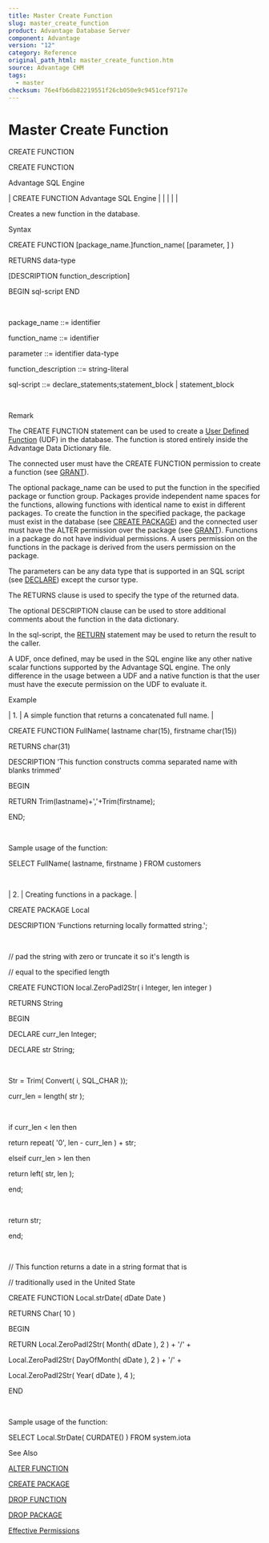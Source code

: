 ```yaml
---
title: Master Create Function
slug: master_create_function
product: Advantage Database Server
component: Advantage
version: "12"
category: Reference
original_path_html: master_create_function.htm
source: Advantage CHM
tags:
  - master
checksum: 76e4fb6db82219551f26cb050e9c9451cef9717e
---
```


# Master Create Function

CREATE FUNCTION

CREATE FUNCTION

Advantage SQL Engine

| CREATE FUNCTION  Advantage SQL Engine |  |  |  |  |

Creates a new function in the database.

Syntax

CREATE FUNCTION [package\_name.]function\_name( [parameter, ] )

RETURNS data-type

[DESCRIPTION function\_description]

BEGIN sql-script END

 

package\_name ::= identifier

function\_name ::= identifier

parameter ::= identifier data-type

function\_description ::= string-literal

sql-script ::= declare\_statements;statement\_block | statement\_block

 

Remark

The CREATE FUNCTION statement can be used to create a [User Defined Function](master_user_defined_function.md) (UDF) in the database. The function is stored entirely inside the Advantage Data Dictionary file.

The connected user must have the CREATE FUNCTION permission to create a function (see [GRANT](master_grant.md)).

The optional package\_name can be used to put the function in the specified package or function group. Packages provide independent name spaces for the functions, allowing functions with identical name to exist in different packages. To create the function in the specified package, the package must exist in the database (see [CREATE PACKAGE](master_create_package.md)) and the connected user must have the ALTER permission over the package (see [GRANT](master_grant.md)). Functions in a package do not have individual permissions. A users permission on the functions in the package is derived from the users permission on the package.

The parameters can be any data type that is supported in an SQL script (see [DECLARE](master_declare.md)) except the cursor type.

The RETURNS clause is used to specify the type of the returned data.

The optional DESCRIPTION clause can be used to store additional comments about the function in the data dictionary.

In the sql-script, the [RETURN](master_return.md) statement may be used to return the result to the caller.

A UDF, once defined, may be used in the SQL engine like any other native scalar functions supported by the Advantage SQL engine. The only difference in the usage between a UDF and a native function is that the user must have the execute permission on the UDF to evaluate it.

Example

| 1. | A simple function that returns a concatenated full name. |

CREATE FUNCTION FullName( lastname char(15), firstname char(15))

RETURNS char(31)

DESCRIPTION 'This function constructs comma separated name with blanks trimmed'

BEGIN

RETURN Trim(lastname)+','+Trim(firstname);

END;

 

Sample usage of the function:

SELECT FullName( lastname, firstname ) FROM customers

 

| 2. | Creating functions in a package. |

CREATE PACKAGE Local

DESCRIPTION 'Functions returning locally formatted string.';

 

// pad the string with zero or truncate it so it's length is

// equal to the specified length

CREATE FUNCTION local.ZeroPadI2Str( i Integer, len integer )

RETURNS String

BEGIN

DECLARE curr\_len Integer;

DECLARE str String;

 

Str = Trim( Convert( i, SQL\_CHAR ));

curr\_len = length( str );

 

if curr\_len < len then

return repeat( '0', len - curr\_len ) + str;

elseif curr\_len > len then

return left( str, len );

end;

 

return str;

end;

 

// This function returns a date in a string format that is

// traditionally used in the United State

CREATE FUNCTION Local.strDate( dDate Date )

RETURNS Char( 10 )

BEGIN

RETURN Local.ZeroPadI2Str( Month( dDate ), 2 ) + '/' +

Local.ZeroPadI2Str( DayOfMonth( dDate ), 2 ) + '/' +

Local.ZeroPadI2Str( Year( dDate ), 4 );

END

 

Sample usage of the function:

SELECT Local.StrDate( CURDATE() ) FROM system.iota

See Also

[ALTER FUNCTION](master_alter_function.md)

[CREATE PACKAGE](master_create_package.md)

[DROP FUNCTION](master_drop_function.md)

[DROP PACKAGE](master_drop_package.md)

[Effective Permissions](master_effective_permissions_vs_explicit_permissions.md)

